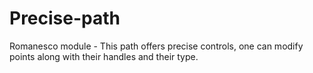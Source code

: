 # Precise-path
Romanesco module - This path offers precise controls, one can modify points along with their handles and their type.
